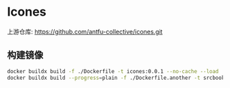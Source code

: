 # Icones

上游仓库: <https://github.com/antfu-collective/icones.git>

## 构建镜像

```bash
docker buildx build -f ./Dockerfile -t icones:0.0.1 --no-cache --load .
docker buildx build --progress=plain -f ./Dockerfile.another -t srcbook:0.0.2 --no-cache --load .
```
